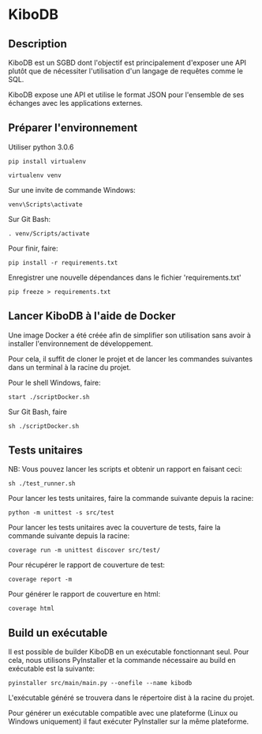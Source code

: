 # KiboDB

## Description

KiboDB est un SGBD dont l'objectif est principalement d'exposer une API plutôt que de nécessiter l'utilisation d'un
langage de requêtes comme le SQL.

KiboDB expose une API et utilise le format JSON pour l'ensemble de ses échanges avec les applications externes.

## Préparer l'environnement

Utiliser python 3.0.6
```
pip install virtualenv

virtualenv venv
```

Sur une invite de commande Windows:
```
venv\Scripts\activate
```

Sur Git Bash:
```
. venv/Scripts/activate
```

Pour finir, faire:
```
pip install -r requirements.txt
```

Enregistrer une nouvelle dépendances dans le fichier 'requirements.txt'
```
pip freeze > requirements.txt
```

## Lancer KiboDB à l'aide de Docker

Une image Docker a été créée afin de simplifier son utilisation sans avoir à installer l'environnement de 
développement.

Pour cela, il suffit de cloner le projet et de lancer les commandes suivantes dans un terminal à la racine 
du projet.

Pour le shell Windows, faire:
```
start ./scriptDocker.sh
```

Sur Git Bash, faire
```
sh ./scriptDocker.sh
```

## Tests unitaires

NB: Vous pouvez lancer les scripts et obtenir un rapport en faisant ceci:
```
sh ./test_runner.sh
```

Pour lancer les tests unitaires, faire la commande suivante depuis la racine:
```
python -m unittest -s src/test
```

Pour lancer les tests unitaires avec la couverture de tests, faire la commande suivante depuis la racine:
```
coverage run -m unittest discover src/test/
```

Pour récupérer le rapport de couverture de test:
```
coverage report -m
```

Pour générer le rapport de couverture en html:
```
coverage html
```

## Build un exécutable

Il est possible de builder KiboDB en un exécutable fonctionnant seul. Pour cela, nous utilisons PyInstaller
et la commande nécessaire au build en exécutable est la suivante:

```
pyinstaller src/main/main.py --onefile --name kibodb
```

L'exécutable généré se trouvera dans le répertoire dist à la racine du projet.

Pour générer un exécutable compatible avec une plateforme (Linux ou Windows uniquement) il faut 
exécuter PyInstaller sur la même plateforme.
